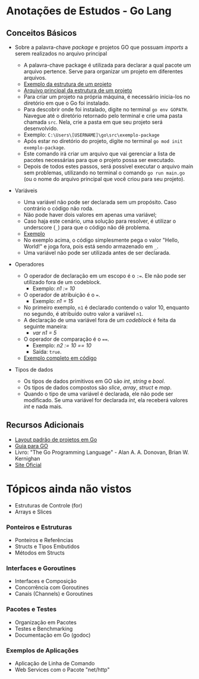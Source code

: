# Anotações de Estudos - Go Lang

## Conceitos Básicos
- Sobre a palavra-chave *package* e projetos GO que possuam *imports* a serem realizados no arquivo principal
    - A palavra-chave package é utilizada para declarar a qual pacote um arquivo pertence. Serve para organizar um projeto em diferentes arquivos.
    - [Exemplo da estrutura de um projeto](https://github.com/git-mare/go/blob/main/exemplos/exemplo-package/)
    - [Arquivo principal da estrutura de um projeto](https://github.com/git-mare/go/blob/main/exemplos/exemplo-package/main.go)
    - Para criar um projeto na própria máquina, é necessário inicia-los no diretório em que o Go foi instalado.
    - Para descobrir onde foi instalado, digite no terminal `go env GOPATH`. Navegue até o diretório retornado pelo terminal e crie uma pasta chamada `src`. Nela, crie a pasta em que seu projeto será desenvolvido.
    - Exemplo: `C:\Users\[USERNAME]\go\src\exemplo-package`
    - Após estar no diretório do projeto, digite no terminal `go mod init exemplo-package`.
    - Este comando irá criar um arquivo que vai gerenciar a lista de pacotes necessárias para que o projeto possa ser executado.
    - Depois de todos estes passos, será possível executar o arquivo main sem problemas, utilizando no terminal o comando `go run main.go` (ou o nome do arquivo principal que você criou para seu projeto).
    
- Variáveis
    - Uma variável não pode ser declarada sem um propósito. Caso contrário o código não roda.
    - Não pode haver dois valores em apenas uma variável;
    - Caso haja este cenário, uma solução para resolver, é utilizar o underscore (`_`) para que o código não dê problema.
    - [Exemplo](https://github.com/git-mare/go/blob/main/exemplos/variaveis/main.go)
    - No exemplo acima, o código simplesmente pega o valor "Hello, World!" e joga fora, pois está sendo armazenado em `_`.
    - Uma variável não pode ser utilizada antes de ser declarada.

- Operadores
    - O operador de declaração em um escopo é o `:=`. Ele não pode ser utilizado fora de um codeblock.
        - Exemplo: *n1 := 10*
    - O operador de atribuição é o `=`.
        - Exemplo: *n1 = 15*
    - No primeiro exemplo, `n1` é declarado contendo o valor 10, enquanto no segundo, é atribuído outro valor a variável `n1`.
    - A declaração de uma variável fora de um *codeblock* é feita da seguinte maneira:
        - *var n1 = 5*
    - O operador de comparação é o `==`.
        - Exemplo: *n2 := 10 == 10*
        - Saída: `true`.
    - [Exemplo completo em código](https://github.com/git-mare/go/blob/main/exemplos/operadores/main.go)
- Tipos de dados
  - Os tipos de dados primitivos em GO são *int*, *string* e *bool*.
  - Os tipos de dados compostos são *slice*, *array*, *struct* e *map*.
  - Quando o tipo de uma variável é declarada, ele não pode ser modificado. Se uma variável for declarada *int*, ela receberá valores *int* e nada mais.

## Recursos Adicionais
- [Layout padrão de projetos em Go](https://github.com/golang-standards/project-layout/blob/master/README_ptBR.md)
- [Guia para GO](https://github.com/caioreix/go4noobs#go4noobs)
- Livro: "The Go Programming Language" - Alan A. A. Donovan, Brian W. Kernighan
- [Site Oficial](https://golang.org/)

# Tópicos ainda não vistos
- Estruturas de Controle (for)
- Arrays e Slices

### Ponteiros e Estruturas
- Ponteiros e Referências
- Structs e Tipos Embutidos
- Métodos em Structs

### Interfaces e Goroutines
- Interfaces e Composição
- Concorrência com Goroutines
- Canais (Channels) e Goroutines

### Pacotes e Testes
- Organização em Pacotes
- Testes e Benchmarking
- Documentação em Go (godoc)

### Exemplos de Aplicações
- Aplicação de Linha de Comando
- Web Services com o Pacote "net/http"
